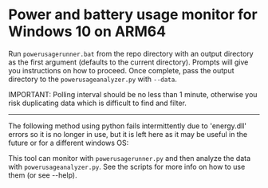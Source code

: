 # Power and battery usage monitor for Windows 10 on ARM64

Run `powerusagerunner.bat` from the repo directory with an output directory as the first argument (defaults to the current directory). Prompts will give you instructions on how to proceed. Once complete, pass the output directory to the `powerusageanalyzer.py` with `--data`. 

IMPORTANT: Polling interval should be no less than 1 minute, otherwise you risk duplicating data which is difficult to find and filter.

-------------------------------------------------------------

The following method using python fails intermittently due to 'energy.dll' errors so it is no longer in use, but it is left here as it may be useful in the future or for a different windows OS:

This tool can monitor with `powerusagerunner.py` and then analyze the data with `powerusageanalyzer.py`.
See the scripts for more info on how to use them (or see --help).